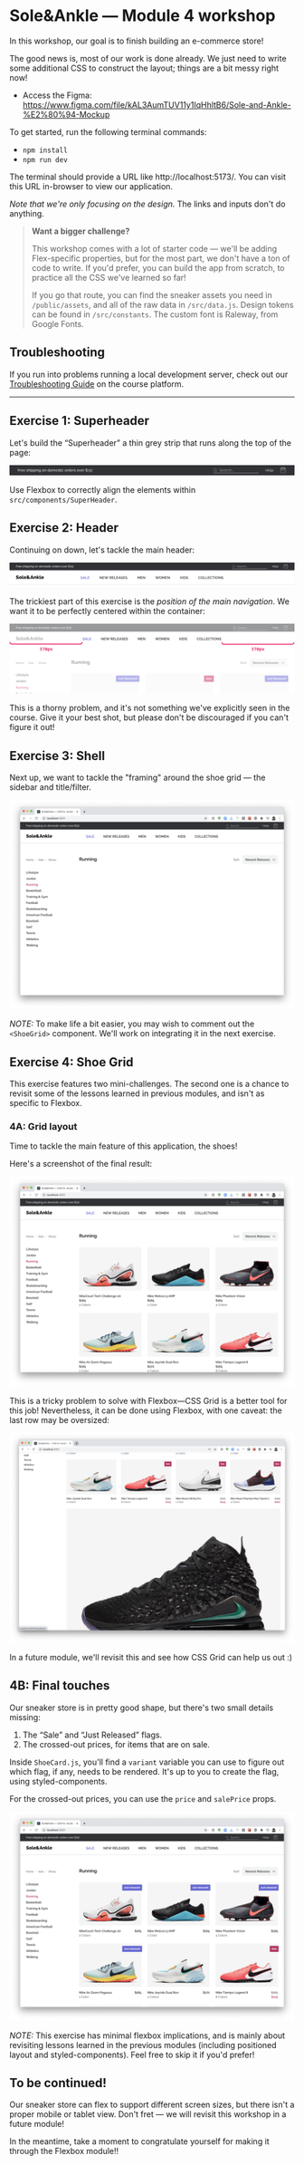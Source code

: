 # Sole&Ankle — Module 4 workshop

In this workshop, our goal is to finish building an e-commerce store!

The good news is, most of our work is done already. We just need to write some additional CSS to construct the layout; things are a bit messy right now!

- Access the Figma: https://www.figma.com/file/kAL3AumTUV11y1IqHhltB6/Sole-and-Ankle-%E2%80%94-Mockup

To get started, run the following terminal commands:

- `npm install`
- `npm run dev`

The terminal should provide a URL like http://localhost:5173/. You can visit this URL in-browser to view our application.

_Note that we're only focusing on the design._ The links and inputs don't do anything.

> **Want a bigger challenge?**
>
> This workshop comes with a lot of starter code — we'll be adding Flex-specific properties, but for the most part, we don't have a ton of code to write. If you'd prefer, you can build the app from scratch, to practice all the CSS we've learned so far!
>
> If you go that route, you can find the sneaker assets you need in `/public/assets`, and all of the raw data in `/src/data.js`. Design tokens can be found in `/src/constants`. The custom font is Raleway, from Google Fonts.

## Troubleshooting

If you run into problems running a local development server, check out our [Troubleshooting Guide](https://courses.joshwcomeau.com/troubleshooting) on the course platform.

---

## Exercise 1: Superheader

Let's build the “Superheader” a thin grey strip that runs along the top of the page:

![Close-up screenshot of the superheader](./docs/exercise-1-solution.png)

Use Flexbox to correctly align the elements within `src/components/SuperHeader`.

## Exercise 2: Header

Continuing on down, let's tackle the main header:

![Close-up screenshot of the header and superheader](./docs/exercise-2-solution.png)

The trickiest part of this exercise is the _position of the main navigation_. We want it to be perfectly centered within the container:

![Screenshot showing the position of the navigation within the header](./docs/nav-position.png)

This is a thorny problem, and it's not something we've explicitly seen in the course. Give it your best shot, but please don't be discouraged if you can't figure it out!

## Exercise 3: Shell

Next up, we want to tackle the "framing" around the shoe grid — the sidebar and title/filter.

![Screenshot of the store, with everything except the sneaker grid](./docs/exercise-3-solution.png)

_NOTE:_ To make life a bit easier, you may wish to comment out the `<ShoeGrid>` component. We'll work on integrating it in the next exercise.

## Exercise 4: Shoe Grid

This exercise features two mini-challenges. The second one is a chance to revisit some of the lessons learned in previous modules, and isn't as specific to Flexbox.

### 4A: Grid layout

Time to tackle the main feature of this application, the shoes!

Here's a screenshot of the final result:

![Screenshot of the store, with sneaker grid](./docs/exercise-4a-solution.png)

This is a tricky problem to solve with Flexbox—CSS Grid is a better tool for this job! Nevertheless, it can be done using Flexbox, with one caveat: the last row may be oversized:

![Screenshot of the shoe grid with one enormous sneaker, spanning 4 typical columns](./docs/giant-sneaker.png)

In a future module, we'll revisit this and see how CSS Grid can help us out :)

## 4B: Final touches

Our sneaker store is in pretty good shape, but there's two small details missing:

1. The “Sale” and “Just Released” flags.
1. The crossed-out prices, for items that are on sale.

Inside `ShoeCard.js`, you'll find a `variant` variable you can use to figure out which flag, if any, needs to be rendered. It's up to you to create the flag, using styled-components.

For the crossed-out prices, you can use the `price` and `salePrice` props.

![Screenshot of the store, with the final details added](./docs/exercise-4b-solution.png)

_NOTE:_ This exercise has minimal flexbox implications, and is mainly about revisiting lessons learned in the previous modules (including positioned layout and styled-components). Feel free to skip it if you'd prefer!

## To be continued!

Our sneaker store can flex to support different screen sizes, but there isn't a proper mobile or tablet view. Don't fret — we will revisit this workshop in a future module!

In the meantime, take a moment to congratulate yourself for making it through the Flexbox module!!
